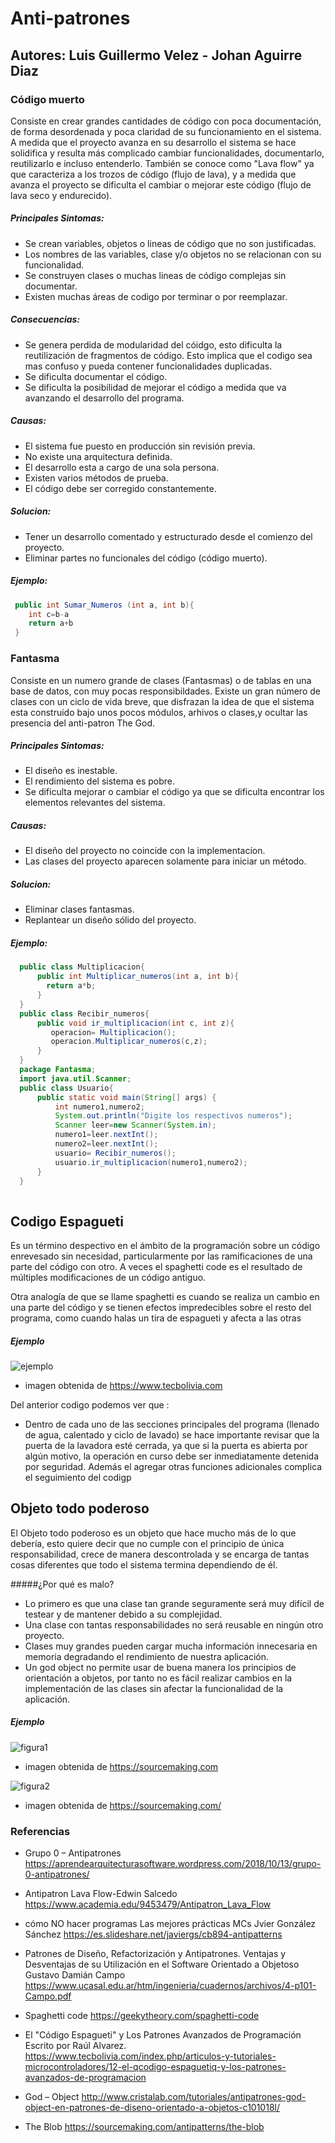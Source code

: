 # Anti-patrones
## Autores: Luis Guillermo Velez - Johan Aguirre Diaz
### Código muerto
Consiste en crear grandes cantidades de código con poca documentación, de forma desordenada y poca claridad de su funcionamiento en el sistema. A medida que el proyecto avanza en su desarrollo el sistema se hace solidifica y resulta más complicado cambiar funcionalidades, documentarlo, reutilizarlo e incluso entenderlo. También se conoce como "Lava flow" ya que caracteriza a los trozos de código (flujo de lava), y a medida que avanza el proyecto se dificulta el cambiar o mejorar este código (flujo de lava seco y endurecido).

##### Principales Sintomas:
* Se crean variables, objetos o lineas de código que no son justificadas.
* Los nombres de las variables, clase y/o objetos no se relacionan con su funcionalidad.
* Se construyen clases o muchas lineas de código complejas sin documentar.
* Existen muchas áreas de codigo por terminar o por reemplazar.

##### Consecuencias: 
* Se genera perdida de modularidad del cóidgo, esto dificulta la reutilización de fragmentos de código. Esto implica que el codigo sea mas confuso y pueda contener funcionalidades duplicadas.
* Se dificulta documentar el código.
* Se dificulta la posibilidad de mejorar el código a medida que va avanzando el desarrollo del programa.

##### Causas:
* El sistema fue puesto en producción sin revisión previa.
* No existe una arquitectura definida.
* El desarrollo esta a cargo de una sola persona.
* Existen varios métodos de prueba.
* El código debe ser corregido constantemente.

##### Solucion:
* Tener un desarrollo comentado y estructurado desde el comienzo del proyecto.
* Eliminar partes no funcionales del código (código muerto).

##### Ejemplo:
```java
 public int Sumar_Numeros (int a, int b){
    int c=b-a
    return a+b
 }
```

### Fantasma
Consiste en un numero grande de clases (Fantasmas) o de tablas en una base de datos, con muy pocas responsibildades. Existe un gran número de clases con un ciclo de vida breve, que disfrazan la idea de que el sistema esta construido bajo unos pocos módulos, arhivos o clases,y ocultar las presencia del anti-patron The God.

##### Principales Sintomas:
* El diseño es inestable.
* El rendimiento del sistema es pobre.
* Se dificulta mejorar o cambiar el código ya que se dificulta encontrar los elementos relevantes del sistema.


##### Causas:
* El diseño del proyecto no coincide con la implementacíon.
* Las clases del proyecto aparecen solamente para iniciar un método.

##### Solucion:
* Eliminar clases fantasmas.
* Replantear un diseño sólido del proyecto.

##### Ejemplo:
```java
  public class Multiplicacion{
      public int Multiplicar_numeros(int a, int b){
        return a*b;
      }
  }
  public class Recibir_numeros{
      public void ir_multiplicacion(int c, int z){
         operacion= Multiplicacion();
         operacion.Multiplicar_numeros(c,z);
      }
  }
  package Fantasma;
  import java.util.Scanner;
  public class Usuario{
      public static void main(String[] args) {
          int numero1,numero2;
          System.out.println("Digite los respectivos numeros");
          Scanner leer=new Scanner(System.in);
          numero1=leer.nextInt();
          numero2=leer.nextInt();
          usuario= Recibir_numeros(); 
          usuario.ir_multiplicacion(numero1,numero2);
      }
  }
  
```
## Codigo Espagueti

Es un término despectivo en el ámbito de la programación sobre un código enrevesado sin necesidad, particularmente por las ramificaciones de una parte del código con otro. A veces el spaghetti code es el resultado de múltiples modificaciones de un código antiguo.

Otra analogía de que se llame spaghetti es cuando se realiza un cambio en una parte del código y se tienen efectos impredecibles sobre el resto del programa, como cuando halas un tira de espagueti y afecta a las otras

##### Ejemplo 

![ejemplo](imagenes/ejemploespagueti.PNG)
* imagen obtenida de https://www.tecbolivia.com

Del anterior codigo podemos ver que :

* Dentro de cada uno de las secciones principales del programa (llenado de agua, calentado y ciclo de lavado) se hace importante revisar que la puerta de la lavadora esté cerrada, ya que si la puerta es abierta por algún motivo, la operación en curso debe ser inmediatamente detenida por seguridad.  Además el agregar otras funciones adicionales complica el seguimiento del codigp



## Objeto todo poderoso

El Objeto todo poderoso es un objeto que hace mucho más de lo que debería, esto quiere decir que  no cumple con el principio de única responsabilidad, crece de manera descontrolada y se encarga de tantas cosas diferentes que todo el sistema termina dependiendo de él.

#####¿Por qué es malo?

*	Lo primero es que una clase tan grande seguramente será muy difícil de testear y de mantener debido a su complejidad.
*	Una clase con tantas responsabilidades no será reusable en ningún otro proyecto.
*	Clases muy grandes pueden cargar mucha información innecesaria en memoria degradando el rendimiento de nuestra aplicación.
* Un god object no permite usar de buena manera los principios de orientación a objetos, por tanto no es fácil realizar cambios en la implementación de las clases sin afectar la funcionalidad de la aplicación.

##### Ejemplo

![figura1](imagenes/ejemploobjeto.png)
 * imagen obtenida de https://sourcemaking.com

![figura2](imagenes/ejemploobjeto2.png)
* imagen obtenida de https://sourcemaking.com/


### Referencias
* Grupo 0 – Antipatrones
https://aprendearquitecturasoftware.wordpress.com/2018/10/13/grupo-0-antipatrones/

* Antipatron Lava Flow-Edwin Salcedo
https://www.academia.edu/9453479/Antipatron_Lava_Flow

* cómo NO hacer programas Las mejores prácticas MCs Jvier González Sánchez
https://es.slideshare.net/javiergs/cb894-antipatterns

* Patrones de Diseño, Refactorización y Antipatrones.
Ventajas y Desventajas de su Utilización en el Software
Orientado a Objetoso Gustavo Damián Campo
https://www.ucasal.edu.ar/htm/ingenieria/cuadernos/archivos/4-p101-Campo.pdf

* Spaghetti code  https://geekytheory.com/spaghetti-code

* El "Código Espagueti" y Los Patrones Avanzados de Programación Escrito por Raúl Alvarez. https://www.tecbolivia.com/index.php/articulos-y-tutoriales-microcontroladores/12-el-qcodigo-espaguetiq-y-los-patrones-avanzados-de-programacion

* God – Object http://www.cristalab.com/tutoriales/antipatrones-god-object-en-patrones-de-diseno-orientado-a-objetos-c101018l/
  
* The Blob https://sourcemaking.com/antipatterns/the-blob 
